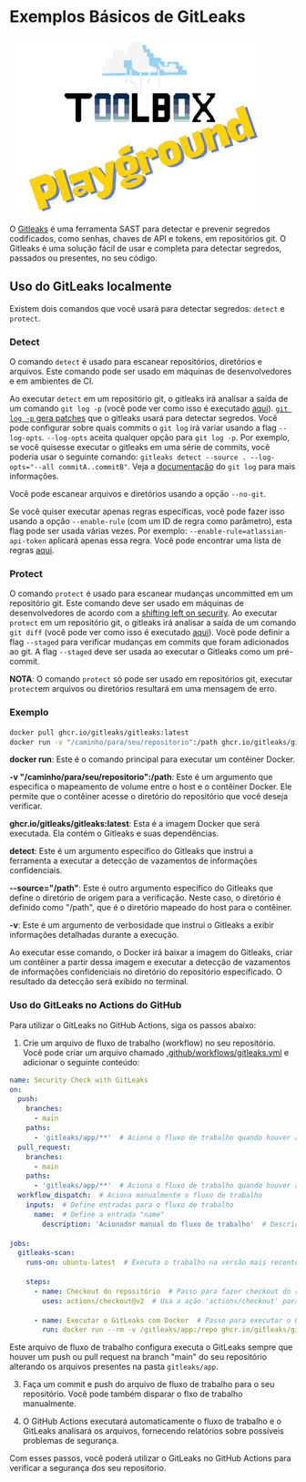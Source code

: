# Exemplos Básicos de GitLeaks

![Toolbox Playground](../img/toolbox-playground.png)

O [Gitleaks](https://github.com/gitleaks/gitleaks) é uma ferramenta SAST para detectar e prevenir segredos codificados, como senhas, chaves de API e tokens, em repositórios git. O Gitleaks é uma solução fácil de usar e completa para detectar segredos, passados ou presentes, no seu código.

## Uso do GitLeaks localmente

Existem dois comandos que você usará para detectar segredos: `detect` e `protect`.

### Detect

 O comando `detect` é usado para escanear repositórios, diretórios e arquivos. Este comando pode ser usado em máquinas de desenvolvedores e em ambientes de CI.

Ao executar `detect` em um repositório git, o gitleaks irá analisar a saída de um comando `git log -p` (você pode ver como isso é executado [aqui](https://github.com/zricethezav/gitleaks/blob/7240e16769b92d2a1b137c17d6bf9d55a8562899/git/git.go#L17-L25)). [`git log -p` gera patches](https://git-scm.com/docs/git-log#_generating_patch_text_with_p) que o gitleaks usará para detectar segredos. Você pode configurar sobre quais commits o `git log` irá variar usando a flag `--log-opts`. `--log-opts` aceita qualquer opção para `git log -p`. Por exemplo, se você quisesse executar o gitleaks em uma série de commits, você poderia usar o seguinte comando: `gitleaks detect --source . --log-opts="--all commitA..commitB"`. Veja a [documentação](https://git-scm.com/docs/git-log) do `git log` para mais informações.

Você pode escanear arquivos e diretórios usando a opção `--no-git`.

Se você quiser executar apenas regras específicas, você pode fazer isso usando a opção `--enable-rule` (com um ID de regra como parâmetro), esta flag pode ser usada várias vezes. Por exemplo: `--enable-rule=atlassian-api-token` aplicará apenas essa regra. Você pode encontrar uma lista de regras [aqui](https://github.com/gitleaks/gitleaks/blob/master/config/gitleaks.toml).

### Protect

 O comando `protect` é usado para escanear mudanças uncommitted em um repositório git. Este comando deve ser usado em máquinas de desenvolvedores de acordo com a [shifting left on security](https://cloud.google.com/architecture/devops/devops-tech-shifting-left-on-security). Ao executar `protect` em um repositório git, o gitleaks irá analisar a saída de um comando `git diff` (você pode ver como isso é executado [aqui](https://github.com/zricethezav/gitleaks/blob/7240e16769b92d2a1b137c17d6bf9d55a8562899/git/git.go#L48-L49)). Você pode definir a flag `--staged` para verificar mudanças em commits que foram adicionados ao git. A flag `--staged` deve ser usada ao executar o Gitleaks como um pré-commit.

 **NOTA**: O comando `protect` só pode ser usado em repositórios git, executar `protect`em arquivos ou diretórios resultará em uma mensagem de erro.

### Exemplo

 ```bash
docker pull ghcr.io/gitleaks/gitleaks:latest
docker run -v "/caminho/para/seu/repositorio":/path ghcr.io/gitleaks/gitleaks:latest detect --source="/path" -v
```

**docker run**: Este é o comando principal para executar um contêiner Docker.

**-v "/caminho/para/seu/repositorio":/path**: Este é um argumento que especifica o mapeamento de volume entre o host e o contêiner Docker. Ele permite que o contêiner acesse o diretório do repositório que você deseja verificar.

**ghcr.io/gitleaks/gitleaks:latest**: Esta é a imagem Docker que será executada. Ela contém o Gitleaks e suas dependências.

**detect**: Este é um argumento específico do Gitleaks que instrui a ferramenta a executar a detecção de vazamentos de informações confidenciais.

**--source="/path"**: Este é outro argumento específico do Gitleaks que define o diretório de origem para a verificação. Neste caso, o diretório é definido como "/path", que é o diretório mapeado do host para o contêiner.

**-v**: Este é um argumento de verbosidade que instrui o Gitleaks a exibir informações detalhadas durante a execução.

Ao executar esse comando, o Docker irá baixar a imagem do Gitleaks, criar um contêiner a partir dessa imagem e executar a detecção de vazamentos de informações confidenciais no diretório do repositório especificado. O resultado da detecção será exibido no terminal.


### Uso do GitLeaks no Actions do GitHub

Para utilizar o GitLeaks no GitHub Actions, siga os passos abaixo:

1. Crie um arquivo de fluxo de trabalho (workflow) no seu repositório. Você pode criar um arquivo chamado [.github/workflows/gitleaks.yml](../.github/workflows/gitleaks.yaml) e adicionar o seguinte conteúdo:

```yaml
name: Security Check with GitLeaks
on:
  push:
    branches:
      - main
    paths:
      - 'gitleaks/app/**'  # Aciona o fluxo de trabalho quando houver alterações no diretório 'gitleaks/app'
  pull_request:
    branches:
      - main
    paths:
      - 'gitleaks/app/**'  # Aciona o fluxo de trabalho quando houver alterações no diretório 'gitleaks/app'
  workflow_dispatch:  # Aciona manualmente o fluxo de trabalho
    inputs:  # Define entradas para o fluxo de trabalho
      name:  # Define a entrada "name"
        description: 'Acionador manual do fluxo de trabalho'  # Descrição da entrada

jobs:
  gitleaks-scan:
    runs-on: ubuntu-latest  # Executa o trabalho na versão mais recente do Ubuntu

    steps:
      - name: Checkout do repositório  # Passo para fazer checkout do repositório
        uses: actions/checkout@v2  # Usa a ação 'actions/checkout' para fazer checkout do repositório

      - name: Executar o GitLeaks com Docker  # Passo para executar o GitLeaks com Docker
        run: docker run --rm -v /gitleaks/app:/repo ghcr.io/gitleaks/gitleaks:latest detect --source="/path" -v  # Executa o GitLeaks com Docker no diretório 'gitleaks/app'

```

Este arquivo de fluxo de trabalho configura executa o GitLeaks sempre que houver um push ou pull request na branch "main" do seu repositório alterando os arquivos presentes na pasta `gitleaks/app`.

3. Faça um commit e push do arquivo de fluxo de trabalho para o seu repositório. Você pode também disparar o flxo de trabalho manualmente.

4. O GitHub Actions executará automaticamente o fluxo de trabalho e o GitLeaks analisará os arquivos, fornecendo relatórios sobre possíveis problemas de segurança.

Com esses passos, você poderá utilizar o GitLeaks no GitHub Actions para verificar a segurança dos seu repositorio.